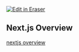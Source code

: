 <p><a target="_blank" href="https://app.eraser.io/workspace/9ppQVuj0eZZOmlQ6gopG" id="edit-in-eraser-github-link"><img alt="Edit in Eraser" src="https://firebasestorage.googleapis.com/v0/b/second-petal-295822.appspot.com/o/images%2Fgithub%2FOpen%20in%20Eraser.svg?alt=media&amp;token=968381c8-a7e7-472a-8ed6-4a6626da5501"></a></p>

## Next.js Overview
  [﻿nextjs overview](https://app.eraser.io/workspace/9ppQVuj0eZZOmlQ6gopG?elements=y9a-eZAaIkFWrcWJ-bukeA) 





<!--- Eraser file: https://app.eraser.io/workspace/9ppQVuj0eZZOmlQ6gopG --->